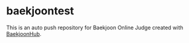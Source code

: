 # baekjoontest
This is an auto push repository for Baekjoon Online Judge created with [BaekjoonHub](https://github.com/BaekjoonHub/BaekjoonHub).
